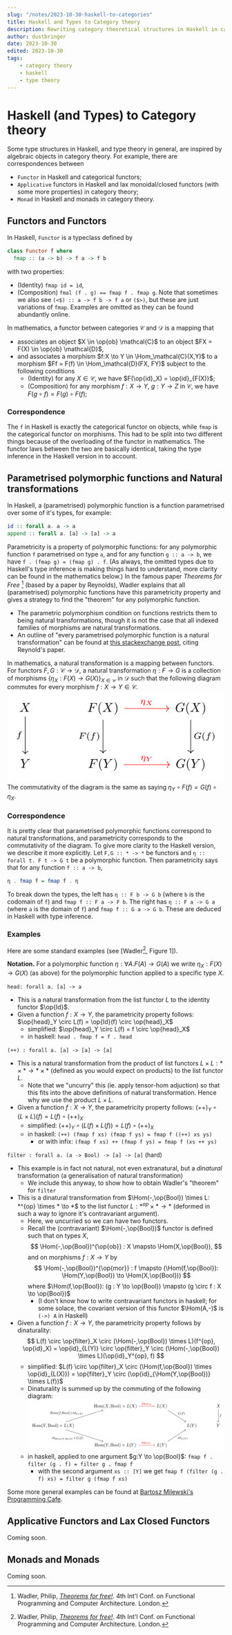```yaml
---
slug: "/notes/2023-10-30-haskell-to-categories"
title: Haskell and Types to Category theory
description: Rewriting category theoretical structures in Haskell in category theory.
author: dustbringer
date: 2023-10-30
edited: 2023-10-30
tags:
    - category theory
    - haskell
    - type theory
---
```


# Haskell (and Types) to Category theory

Some type structures in Haskell, and type theory in general, are inspired by algebraic objects in category theory. For example, there are correspondences between
- `Functor` in Haskell and categorical functors;
- `Applicative` functors in Haskell and lax monoidal/closed functors (with some more properties) in category theory;
- `Monad` in Haskell and monads in category theory.

## Functors and Functors
In Haskell, `Functor` is a typeclass defined by
```hs
class Functor f where
  fmap :: (a -> b) -> f a -> f b
```
with two properties:
- (Identity) `fmap id = id`,
- (Composition) `fmal (f . g) == fmap f . fmap g`.
Note that sometimes we also see `(<$) :: a -> f b -> f a` or `($>)`, but these are just variations of `fmap`. Examples are omitted as they can be found abundantly online.

In mathematics, a functor between categories $\mathcal{C}$ and $\mathcal{D}$ is a mapping that
- associates an object $X \in \op{ob} \mathcal{C}$ to an object $FX = F(X) \in \op{ob} \mathcal{D}$,
- and associates a morphism $f:X \to Y \in \Hom_\mathcal{C}(X,Y)$ to a morphism $Ff = F(f) \in \Hom_\mathcal{D}(FX, FY)$ subject to the following conditions
  - (Identity) for any $X \in \mathcal{C}$, we have $F(\op{id}_X) = \op{id}_{F(X)}$;
  - (Composition) for any morphism $f:X \to Y$, $g: Y \to Z$ in $\mathcal{C}$, we have $F(g \circ f) = F(g) \circ F(f)$;


### Correspondence
The `f` in Haskell is exactly the categorical functor on objects, while `fmap` is  the categorical functor on morphisms. This had to be split into two different things because of the overloading of the functor in mathematics. The functor laws between the two are basically identical, taking the type inference in the Haskell version in to account.


## Parametrised polymorphic functions and Natural transformations

In Haskell, a (parametrised) polymorphic function is a function parametrised over some of it's types, for example:
```hs
id :: forall a. a -> a
append :: forall a. [a] -> [a] -> a
```
Parametricity is a property of polymorphic functions: for any polymorphic function `f` parametrised on type `a`, and for any function `g :: a -> b`, we have `f . (fmap g) = (fmap g) . f`. (As always, the omitted types due to Haskell's type inference is making things hard to understand, more clarity can be found in the mathematics below.) In the famous paper *Theorems for Free* [^1] (based by a paper by Reynolds), Wadler explains that all (parametrised) polymorphic functions have this parametricity property and gives a strategy to find the "theorem" for any polymorphic function.
- The parametric polymorphism condition on functions restricts them to being natural transformations, though it is not the case that all indexed families of morphisms are natural transformations.
- An outline of "every parametrised polymorphic function is a natural transformation" can be found at [this stackexchange post](https://cs.stackexchange.com/questions/136359/rigorous-proof-that-parametric-polymorphism-implies-naturality-using-parametrici), citing Reynold's paper.

In mathematics, a natural transformation is a mapping between functors. For functors $F,G : \mathcal{C} \to \mathcal{D}$, a natural transformation $\eta: F \to G$ is a collection of morphisms $\{\eta_X : F(X) \to G(X) \}_{X \in \mathcal{C}}$ in $\mathcal{D}$ such that the following diagram commutes for every morphism $f: X \to Y \in \mathcal{C}$.
![](./resources/2023-10-30-haskell-to-categories/nat-transformation-general.svg)
The commutativity of the diagram is the same as saying $\eta_Y \circ F(f) = G(f) \circ \eta_X$.

### Correspondence
It is pretty clear that parametrised polymorphic functions correspond to natural transformations, and parametricity corresponds to the commutativity of the diagram. To give more clarity to the Haskell version, we describe it more explicitly. Let `F,G :: * -> *` be functors and `η :: forall t. F t -> G t` be a polymorphic function. Then parametricity says that for any function `f :: a -> b`,
```hs
η . fmap f = fmap f . η
```
To break down the types, the left has `η :: F b -> G b` (where `b` is the codomain of `f`) and `fmap f :: F a -> F b`. The right has `η :: F a -> G a` (where `a` is the domain of `f`) and `fmap f :: G a -> G b`. These are deduced in Haskell with type inference.

### Examples
Here are some standard examples (see [Wadler[^1], Figure 1]).

**Notation.** For a polymorphic function $\eta : \forall A. F(A) \to G(A)$ we write $\eta_X : F(X) \to G(X)$ (as above) for the polymorphic function applied to a specific type $X$.

`head: forall a. [a] -> a`
- This is a natural transformation from the list functor $L$ to the identity functor $\op{Id}$.
- Given a function $f: X \to Y$, the parametricity property follows: $\op{head}_Y \circ L(f) = \op{Id}(f) \circ \op{head}_X$
  - simplified: $\op{head}_Y \circ L(f) = f \circ \op{head}_X$
  - in haskell: `head . fmap f = f . head`

`(++) : forall a. [a] -> [a] -> [a]`
- This is a natural transformation from the product of list functors $L \times L: * \times * \to * \times *$ (defined as you would expect on products) to the list functor $L$.
  - Note that we "uncurry" this (ie. apply tensor-hom adjuction) so that this fits into the above definitions of natural transformation. Hence why we use the product $L \times L$.
- Given a function $f: X \to Y$, the parametricity property follows: $(++)_Y \circ (L \times L)(f) = L(f) \circ (++)_X$
  - simplified: $(++)_Y \circ (L(f) \times L(f)) = L(f) \circ (++)_X$
  - in haskell: `(++) (fmap f xs) (fmap f ys) = fmap f ((++) xs ys)`
    - or with infix: `(fmap f xs) ++ (fmap f ys) = fmap f (xs ++ ys)`

`filter : forall a. (a -> Bool) -> [a] -> [a]` (hard)
- This example is in fact not natural, not even extranatural, but a *dinatural* transformation (a generalisation of natural transformation)
  - We include this anyway, to show how to obtain Wadler's "theorem" for `filter`
- This is a dinatural transformation from $\Hom(-,\op{Bool}) \times L: *^{op} \times * \to *$ to the list functor $L: *^{op} \times * \to *$ (deformed in such a way to ignore it's contravariant argument).
  - Here, we uncurried so we can have two functors.
  - Recall the (contravariant) $\Hom(-,\op{Bool})$ functor is defined such that on types $X$,
    $$
    \Hom(-,\op{Bool})^{\op{ob}} : X \mapsto \Hom(X,\op{Bool}),
    $$
    and on morphisms $f: X \to Y$ by
    $$
    \Hom(-,\op{Bool})^{\op{mor}} : f \mapsto (\Hom(f,\op{Bool}): \Hom(Y,\op{Bool}) \to \Hom(X,\op{Bool}))
    $$
    where $\Hom(f,\op{Bool}): (g : Y \to \op{Bool}) \mapsto (g \circ f : X \to \op{Bool})$
    - (I don't know how to write contravariant functors in haskell; for some solace, the covariant version of this functor $\Hom(A,-)$ is `(->) A` in Haskell)
- Given a function $f: X \to Y$, the parametricity property follows by dinaturality:
  $$
  L(f) \circ \op{filter}_X \circ (\Hom(-,\op{Bool}) \times L)(f^{op}, \op{id}_X) = \op{id}_{L(Y)} \circ \op{filter}_Y \circ (\Hom(-,\op{Bool}) \times L)(\op{id}_Y^{op}, f)
  $$
  - simplified: $L(f) \circ \op{filter}_X \circ (\Hom(f,\op{Bool}) \times \op{id}_{L(X)}) = \op{filter}_Y \circ (\op{id}_{\Hom(Y,\op{Bool})} \times L(f))$
  - Dinaturality is summed up by the commuting of the following diagram:
    ![](./resources/2023-10-30-haskell-to-categories/dinatnat-transformation-filter.svg)
  - in haskell, applied to one argument $g:Y \to \op{Bool}$: `fmap f . filter (g . f) = filter g . fmap f`
    - with the second argument `xs :: [Y]` we get `fmap f (filter (g . f) xs) = filter g (fmap f xs)`



Some more general examples can be found at [Bartosz Milewski's Programming Cafe](https://bartoszmilewski.com/2014/09/22/parametricity-money-for-nothing-and-theorems-for-free/).


## Applicative Functors and Lax Closed Functors

Coming soon.


## Monads and Monads

Coming soon.



[^1]: Wadler, Philip, [*Theorems for free!*](https://people.mpi-sws.org/~dreyer/tor/papers/wadler.pdf). 4th Int'l Conf. on Functional Programming and Computer Architecture. London.














